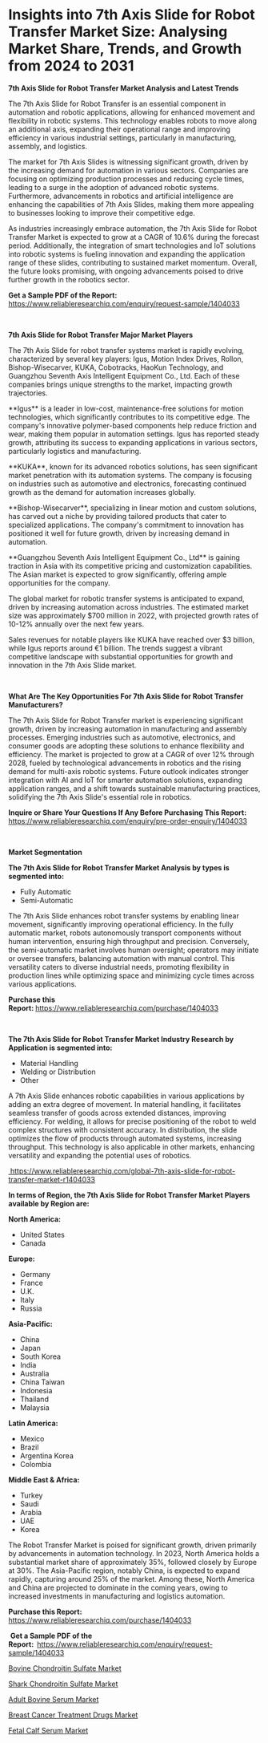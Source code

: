 <p><h1>Insights into 7th Axis Slide for Robot Transfer Market Size: Analysing Market Share, Trends, and Growth from 2024 to 2031</h1></p><p><strong>7th Axis Slide for Robot Transfer Market Analysis and Latest Trends</strong></p>
<p><p>The 7th Axis Slide for Robot Transfer is an essential component in automation and robotic applications, allowing for enhanced movement and flexibility in robotic systems. This technology enables robots to move along an additional axis, expanding their operational range and improving efficiency in various industrial settings, particularly in manufacturing, assembly, and logistics.</p><p>The market for 7th Axis Slides is witnessing significant growth, driven by the increasing demand for automation in various sectors. Companies are focusing on optimizing production processes and reducing cycle times, leading to a surge in the adoption of advanced robotic systems. Furthermore, advancements in robotics and artificial intelligence are enhancing the capabilities of 7th Axis Slides, making them more appealing to businesses looking to improve their competitive edge.</p><p>As industries increasingly embrace automation, the 7th Axis Slide for Robot Transfer Market is expected to grow at a CAGR of 10.6% during the forecast period. Additionally, the integration of smart technologies and IoT solutions into robotic systems is fueling innovation and expanding the application range of these slides, contributing to sustained market momentum. Overall, the future looks promising, with ongoing advancements poised to drive further growth in the robotics sector.</p></p>
<p><strong>Get a Sample PDF of the Report:&nbsp;</strong> <a href="https://www.reliableresearchiq.com/enquiry/request-sample/1404033?utm_campaign=1765&utm_medium=2&utm_source=Github&utm_content=ia&utm_term=23102024&utm_id=7th-axis-slide-for-robot-transfer">https://www.reliableresearchiq.com/enquiry/request-sample/1404033</a></p>
<p>&nbsp;</p>
<p><strong>7th Axis Slide for Robot Transfer Major Market Players</strong></p>
<p><p>The 7th Axis Slide for robot transfer systems market is rapidly evolving, characterized by several key players: Igus, Motion Index Drives, Rollon, Bishop-Wisecarver, KUKA, Cobotracks, HaoKun Technology, and Guangzhou Seventh Axis Intelligent Equipment Co., Ltd. Each of these companies brings unique strengths to the market, impacting growth trajectories.</p><p>**Igus** is a leader in low-cost, maintenance-free solutions for motion technologies, which significantly contributes to its competitive edge. The company's innovative polymer-based components help reduce friction and wear, making them popular in automation settings. Igus has reported steady growth, attributing its success to expanding applications in various sectors, particularly logistics and manufacturing.</p><p>**KUKA**, known for its advanced robotics solutions, has seen significant market penetration with its automation systems. The company is focusing on industries such as automotive and electronics, forecasting continued growth as the demand for automation increases globally.</p><p>**Bishop-Wisecarver**, specializing in linear motion and custom solutions, has carved out a niche by providing tailored products that cater to specialized applications. The company's commitment to innovation has positioned it well for future growth, driven by increasing demand in automation.</p><p>**Guangzhou Seventh Axis Intelligent Equipment Co., Ltd** is gaining traction in Asia with its competitive pricing and customization capabilities. The Asian market is expected to grow significantly, offering ample opportunities for the company.</p><p>The global market for robotic transfer systems is anticipated to expand, driven by increasing automation across industries. The estimated market size was approximately $700 million in 2022, with projected growth rates of 10-12% annually over the next few years.</p><p>Sales revenues for notable players like KUKA have reached over $3 billion, while Igus reports around €1 billion. The trends suggest a vibrant competitive landscape with substantial opportunities for growth and innovation in the 7th Axis Slide market.</p></p>
<p>&nbsp;</p>
<p><strong>What Are The Key Opportunities For 7th Axis Slide for Robot Transfer Manufacturers?</strong></p>
<p><p>The 7th Axis Slide for Robot Transfer market is experiencing significant growth, driven by increasing automation in manufacturing and assembly processes. Emerging industries such as automotive, electronics, and consumer goods are adopting these solutions to enhance flexibility and efficiency. The market is projected to grow at a CAGR of over 12% through 2028, fueled by technological advancements in robotics and the rising demand for multi-axis robotic systems. Future outlook indicates stronger integration with AI and IoT for smarter automation solutions, expanding application ranges, and a shift towards sustainable manufacturing practices, solidifying the 7th Axis Slide's essential role in robotics.</p></p>
<p><strong>Inquire or Share Your Questions If Any Before Purchasing This Report:</strong> <a href="https://www.reliableresearchiq.com/enquiry/pre-order-enquiry/1404033?utm_campaign=1765&utm_medium=2&utm_source=Github&utm_content=ia&utm_term=23102024&utm_id=7th-axis-slide-for-robot-transfer">https://www.reliableresearchiq.com/enquiry/pre-order-enquiry/1404033</a></p>
<p>&nbsp;</p>
<p><strong>Market Segmentation</strong></p>
<p><strong>The 7th Axis Slide for Robot Transfer Market Analysis by types is segmented into:</strong></p>
<p><ul><li>Fully Automatic</li><li>Semi-Automatic</li></ul></p>
<p><p>The 7th Axis Slide enhances robot transfer systems by enabling linear movement, significantly improving operational efficiency. In the fully automatic market, robots autonomously transport components without human intervention, ensuring high throughput and precision. Conversely, the semi-automatic market involves human oversight; operators may initiate or oversee transfers, balancing automation with manual control. This versatility caters to diverse industrial needs, promoting flexibility in production lines while optimizing space and minimizing cycle times across various applications.</p></p>
<p><strong>Purchase this Report:&nbsp;</strong><a href="https://www.reliableresearchiq.com/purchase/1404033?utm_campaign=1765&utm_medium=2&utm_source=Github&utm_content=ia&utm_term=23102024&utm_id=7th-axis-slide-for-robot-transfer">https://www.reliableresearchiq.com/purchase/1404033</a></p>
<p>&nbsp;</p>
<p><strong>The 7th Axis Slide for Robot Transfer Market Industry Research by Application is segmented into:</strong></p>
<p><ul><li>Material Handling</li><li>Welding or Distribution</li><li>Other</li></ul></p>
<p><p>A 7th Axis Slide enhances robotic capabilities in various applications by adding an extra degree of movement. In material handling, it facilitates seamless transfer of goods across extended distances, improving efficiency. For welding, it allows for precise positioning of the robot to weld complex structures with consistent accuracy. In distribution, the slide optimizes the flow of products through automated systems, increasing throughput. This technology is also applicable in other markets, enhancing versatility and expanding the potential uses of robotics.</p></p>
<p><a href="https://www.reliableresearchiq.com/global-7th-axis-slide-for-robot-transfer-market-r1404033?utm_campaign=1765&utm_medium=2&utm_source=Github&utm_content=ia&utm_term=23102024&utm_id=7th-axis-slide-for-robot-transfer">&nbsp;https://www.reliableresearchiq.com/global-7th-axis-slide-for-robot-transfer-market-r1404033</a></p>
<p><strong>In terms of Region, the 7th Axis Slide for Robot Transfer Market Players available by Region are:</strong></p>
<p>
    <p> <strong> North America: </strong>
        <ul>
            <li>United States</li>
            <li>Canada</li>
        </ul>
        </p> 
    <p> <strong> Europe: </strong>
        <ul>
            <li>Germany</li>
            <li>France</li>
            <li>U.K.</li>
            <li>Italy</li>
            <li>Russia</li>
        </ul>
        </p> 
    <p> <strong> Asia-Pacific: </strong>
        <ul>
            <li>China</li>
            <li>Japan</li>
            <li>South Korea</li>
            <li>India</li>
            <li>Australia</li>
            <li>China Taiwan</li>
            <li>Indonesia</li>
            <li>Thailand</li>
            <li>Malaysia</li>
        </ul>
        </p> 
    <p> <strong> Latin America: </strong>
        <ul>
            <li>Mexico</li>
            <li>Brazil</li>
            <li>Argentina Korea</li>
            <li>Colombia</li>
        </ul>
        </p> 
    <p> <strong> Middle East & Africa: </strong>
        <ul>
            <li>Turkey</li>
            <li>Saudi</li>
            <li>Arabia</li>
            <li>UAE</li>
            <li>Korea</li>
        </ul>
    </p>
    </p>
<p><p>The Robot Transfer Market is poised for significant growth, driven primarily by advancements in automation technology. In 2023, North America holds a substantial market share of approximately 35%, followed closely by Europe at 30%. The Asia-Pacific region, notably China, is expected to expand rapidly, capturing around 25% of the market. Among these, North America and China are projected to dominate in the coming years, owing to increased investments in manufacturing and logistics automation.</p></p>
<p><strong>Purchase this Report: </strong><a href="https://www.reliableresearchiq.com/purchase/1404033?utm_campaign=1765&utm_medium=2&utm_source=Github&utm_content=ia&utm_term=23102024&utm_id=7th-axis-slide-for-robot-transfer">https://www.reliableresearchiq.com/purchase/1404033</a></p>
<p>&nbsp;<strong>Get a Sample PDF of the Report:&nbsp;&nbsp;</strong><a href="https://www.reliableresearchiq.com/enquiry/request-sample/1404033?utm_campaign=1765&utm_medium=2&utm_source=Github&utm_content=ia&utm_term=23102024&utm_id=7th-axis-slide-for-robot-transfer">https://www.reliableresearchiq.com/enquiry/request-sample/1404033</a></p>
<p><strong></strong></p>
<p><p><a href="https://www.linkedin.com/pulse/global-bovine-chondroitin-sulfate-market-pulse-trends-growth-44xhc?utm_campaign=1765&utm_medium=2&utm_source=Github&utm_content=ia&utm_term=23102024&utm_id=7th-axis-slide-for-robot-transfer">Bovine Chondroitin Sulfate Market</a></p><p><a href="https://www.linkedin.com/pulse/navigating-global-shark-chondroitin-sulfate-market-from-trends-sndic?utm_campaign=1765&utm_medium=2&utm_source=Github&utm_content=ia&utm_term=23102024&utm_id=7th-axis-slide-for-robot-transfer">Shark Chondroitin Sulfate Market</a></p><p><a href="https://www.linkedin.com/pulse/adult-bovine-serum-market-forecast-global-trends-analysis-ns5ic?utm_campaign=1765&utm_medium=2&utm_source=Github&utm_content=ia&utm_term=23102024&utm_id=7th-axis-slide-for-robot-transfer">Adult Bovine Serum Market</a></p><p><a href="https://www.linkedin.com/pulse/navigating-global-breast-cancer-treatment-drugs-market-cxaqc?utm_campaign=1765&utm_medium=2&utm_source=Github&utm_content=ia&utm_term=23102024&utm_id=7th-axis-slide-for-robot-transfer">Breast Cancer Treatment Drugs Market</a></p><p><a href="https://www.linkedin.com/pulse/emerging-trends-fetal-calf-serum-market-global-outlook-5mnwc?utm_campaign=1765&utm_medium=2&utm_source=Github&utm_content=ia&utm_term=23102024&utm_id=7th-axis-slide-for-robot-transfer">Fetal Calf Serum Market</a></p></p>